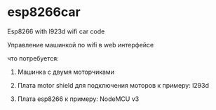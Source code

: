 # esp8266car
Esp8266 with l923d wifi car code

Управление машинкой по wifi в web интерфейсе

что потребуется:

1. Машинка с двумя моторчиками


2. Плата motor shield для подключения моторов к примеру: l293d
3. Плата esp8266 к примеру: NodeMCU v3


